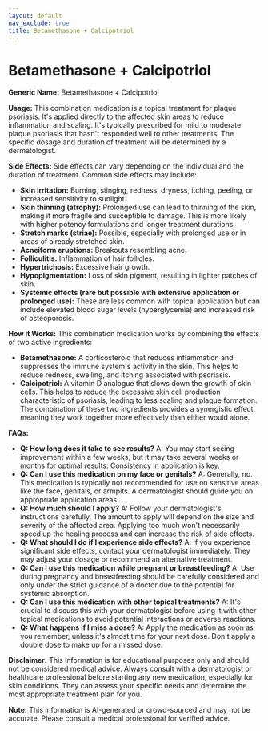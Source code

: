 ```yaml
---
layout: default
nav_exclude: true
title: Betamethasone + Calcipotriol
---
```


# Betamethasone + Calcipotriol

**Generic Name:** Betamethasone + Calcipotriol

**Usage:**  This combination medication is a topical treatment for plaque psoriasis. It's applied directly to the affected skin areas to reduce inflammation and scaling.  It's typically prescribed for mild to moderate plaque psoriasis that hasn't responded well to other treatments.  The specific dosage and duration of treatment will be determined by a dermatologist.

**Side Effects:**  Side effects can vary depending on the individual and the duration of treatment. Common side effects may include:

* **Skin irritation:** Burning, stinging, redness, dryness, itching, peeling, or increased sensitivity to sunlight.
* **Skin thinning (atrophy):**  Prolonged use can lead to thinning of the skin, making it more fragile and susceptible to damage.  This is more likely with higher potency formulations and longer treatment durations.
* **Stretch marks (striae):**  Possible, especially with prolonged use or in areas of already stretched skin.
* **Acneiform eruptions:**  Breakouts resembling acne.
* **Folliculitis:**  Inflammation of hair follicles.
* **Hypertrichosis:** Excessive hair growth.
* **Hypopigmentation:** Loss of skin pigment, resulting in lighter patches of skin.
* **Systemic effects (rare but possible with extensive application or prolonged use):**  These are less common with topical application but can include elevated blood sugar levels (hyperglycemia) and increased risk of osteoporosis.

**How it Works:** This combination medication works by combining the effects of two active ingredients:

* **Betamethasone:** A corticosteroid that reduces inflammation and suppresses the immune system's activity in the skin. This helps to reduce redness, swelling, and itching associated with psoriasis.
* **Calcipotriol:** A vitamin D analogue that slows down the growth of skin cells.  This helps to reduce the excessive skin cell production characteristic of psoriasis, leading to less scaling and plaque formation.  The combination of these two ingredients provides a synergistic effect, meaning they work together more effectively than either would alone.


**FAQs:**

* **Q: How long does it take to see results?** A:  You may start seeing improvement within a few weeks, but it may take several weeks or months for optimal results.  Consistency in application is key.
* **Q: Can I use this medication on my face or genitals?** A:  Generally, no. This medication is typically not recommended for use on sensitive areas like the face, genitals, or armpits.  A dermatologist should guide you on appropriate application areas.
* **Q: How much should I apply?** A:  Follow your dermatologist's instructions carefully.  The amount to apply will depend on the size and severity of the affected area.  Applying too much won't necessarily speed up the healing process and can increase the risk of side effects.
* **Q: What should I do if I experience side effects?** A:  If you experience significant side effects, contact your dermatologist immediately.  They may adjust your dosage or recommend an alternative treatment.
* **Q: Can I use this medication while pregnant or breastfeeding?** A:  Use during pregnancy and breastfeeding should be carefully considered and only under the strict guidance of a doctor due to the potential for systemic absorption.
* **Q: Can I use this medication with other topical treatments?** A:  It's crucial to discuss this with your dermatologist before using it with other topical medications to avoid potential interactions or adverse reactions.
* **Q: What happens if I miss a dose?** A: Apply the medication as soon as you remember, unless it's almost time for your next dose.  Don't apply a double dose to make up for a missed dose.


**Disclaimer:** This information is for educational purposes only and should not be considered medical advice. Always consult with a dermatologist or healthcare professional before starting any new medication, especially for skin conditions.  They can assess your specific needs and determine the most appropriate treatment plan for you.


**Note:** This information is AI-generated or crowd-sourced and may not be accurate. Please consult a medical professional for verified advice.